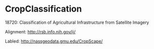 # CropClassification
18720: Classification of Agricultural Infrastructure from Satellite Imagery


Alignment: http://rsb.info.nih.gov/ij/

Labled: http://nassgeodata.gmu.edu/CropScape/
